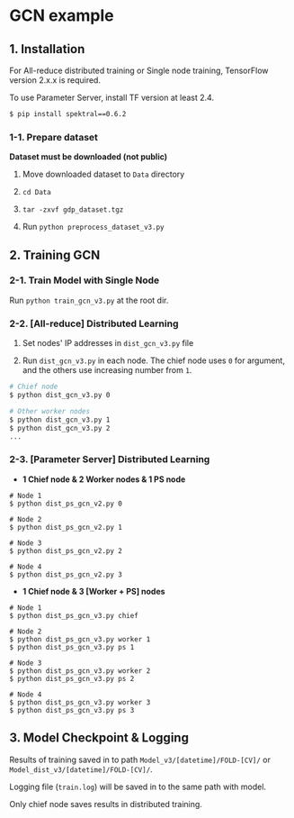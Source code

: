# GCN example

## 1. Installation

For All-reduce distributed training or Single node training, TensorFlow version 2.x.x is required.

To use Parameter Server, install TF version at least 2.4.

```bash
$ pip install spektral==0.6.2
```

### 1-1. Prepare dataset

__Dataset must be downloaded (not public)__

1. Move downloaded dataset to `Data` directory

2. `cd Data`

3. `tar -zxvf gdp_dataset.tgz`

4. Run `python preprocess_dataset_v3.py`

## 2. Training GCN

### 2-1. Train Model with Single Node

Run `python train_gcn_v3.py` at the root dir.

### 2-2. [All-reduce] Distributed Learning

1. Set nodes' IP addresses in `dist_gcn_v3.py` file

2. Run `dist_gcn_v3.py` in each node. The chief node uses `0` for argument, and the others use increasing number from `1`.

```bash
# Chief node
$ python dist_gcn_v3.py 0

# Other worker nodes
$ python dist_gcn_v3.py 1
$ python dist_gcn_v3.py 2
...
```

### 2-3. [Parameter Server] Distributed Learning

- __1 Chief node & 2 Worker nodes & 1 PS node__

```
# Node 1
$ python dist_ps_gcn_v2.py 0

# Node 2
$ python dist_ps_gcn_v2.py 1

# Node 3
$ python dist_ps_gcn_v2.py 2

# Node 4
$ python dist_ps_gcn_v2.py 3
```

- __1 Chief node & 3 [Worker + PS] nodes__

```
# Node 1
$ python dist_ps_gcn_v3.py chief
 
# Node 2
$ python dist_ps_gcn_v3.py worker 1
$ python dist_ps_gcn_v3.py ps 1

# Node 3
$ python dist_ps_gcn_v3.py worker 2
$ python dist_ps_gcn_v3.py ps 2

# Node 4
$ python dist_ps_gcn_v3.py worker 3
$ python dist_ps_gcn_v3.py ps 3
```

## 3. Model Checkpoint & Logging

Results of training saved in to path `Model_v3/[datetime]/FOLD-[CV]/` or `Model_dist_v3/[datetime]/FOLD-[CV]/`.

Logging file (`train.log`) will be saved in to the same path with model.

Only chief node saves results in distributed training.
